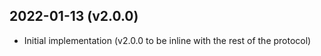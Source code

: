 2022-01-13 (v2.0.0)
-------------------

- Initial implementation (v2.0.0 to be inline with the rest of the protocol)